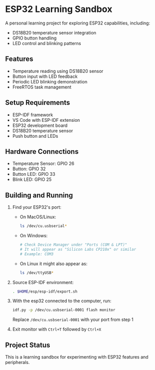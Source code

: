 # ESP32 Learning Sandbox

A personal learning project for exploring ESP32 capabilities, including:

- DS18B20 temperature sensor integration
- GPIO button handling
- LED control and blinking patterns

## Features

- Temperature reading using DS18B20 sensor
- Button input with LED feedback
- Periodic LED blinking demonstration
- FreeRTOS task management

## Setup Requirements

- ESP-IDF framework
- VS Code with ESP-IDF extension
- ESP32 development board
- DS18B20 temperature sensor
- Push button and LEDs

## Hardware Connections

- Temperature Sensor: GPIO 26
- Button: GPIO 32
- Button LED: GPIO 33
- Blink LED: GPIO 25

## Building and Running

1. Find your ESP32's port:

   - On MacOS/Linux:
     ```bash
     ls /dev/cu.usbserial*
     ```
   - On Windows:
     ```bash
     # Check Device Manager under "Ports (COM & LPT)"
     # It will appear as "Silicon Labs CP210x" or similar
     # Example: COM3
     ```
   - On Linux it might also appear as:
     ```bash
     ls /dev/ttyUSB*
     ```

2. Source ESP-IDF environment:

   ```bash
   . $HOME/esp/esp-idf/export.sh
   ```

3. With the esp32 connected to the computer, run:

   ```bash
   idf.py -p /dev/cu.usbserial-0001 flash monitor
   ```

   Replace `/dev/cu.usbserial-0001` with your port from step 1

4. Exit monitor with `Ctrl+T` followed by `Ctrl+X`

## Project Status

This is a learning sandbox for experimenting with ESP32 features and peripherals.
